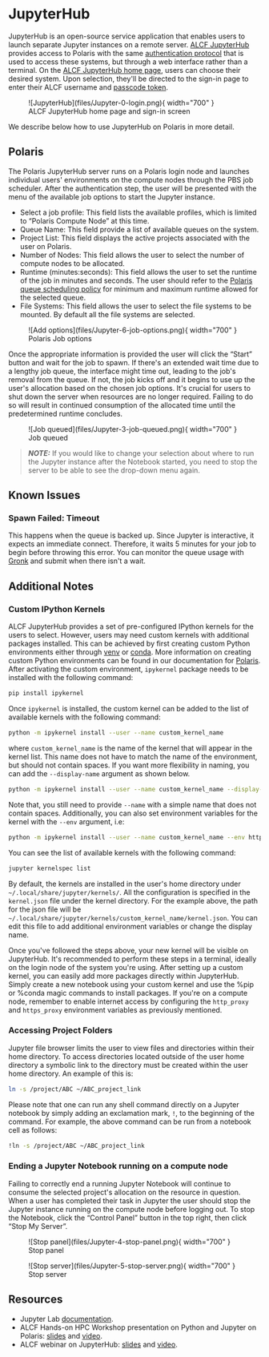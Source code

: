 # JupyterHub

JupyterHub is an open-source service application that enables users to launch
separate Jupyter instances on a remote server. [ALCF
JupyterHub](https://jupyter.alcf.anl.gov) provides access to Polaris with the same [authentication
protocol](../account-project-management/accounts-and-access/alcf-passcode-tokens.md)
that is used to access these systems, but through a web interface rather than a
terminal. On the [ALCF JupyterHub home page](https://jupyter.alcf.anl.gov),
users can choose their desired system. Upon selection, they'll be directed to
the sign-in page to enter their ALCF username and [passcode
token](../account-project-management/accounts-and-access/alcf-passcode-tokens.md).

<figure markdown>
  ![JupyterHub](files/Jupyter-0-login.png){ width="700" }
  <figcaption>ALCF JupyterHub home page and sign-in screen</figcaption>
</figure>

We describe below how to use JupyterHub on Polaris in more detail.

## Polaris

The Polaris JupyterHub server runs on a Polaris login node and launches individual 
users' environments on the compute nodes through the PBS job scheduler. 
After the authentication step, the user will be presented with the
menu of the available job options to start the Jupyter instance.

- Select a job profile:  This field lists the available profiles, which is
  limited to “Polaris Compute Node” at this time.
- Queue Name: This field provide a list of available queues on the system.
- Project List: This field displays the active projects associated with the user
  on Polaris.
- Number of Nodes: This field allows the user to select the number of compute
  nodes to be allocated.
- Runtime (minutes:seconds): This field allows the user to set the runtime of
  the job in minutes and seconds. The user should refer to the [Polaris queue
  scheduling policy](../polaris/running-jobs.md)
  for minimum and maximum runtime allowed for the selected queue.
- File Systems: This field allows the user to select the file systems to be
  mounted. By default all the file systems are selected.

<figure markdown>
  ![Add options](files/Jupyter-6-job-options.png){ width="700" }
  <figcaption>Polaris Job options</figcaption>
</figure>

Once the appropriate information is provided the user will click the “Start”
button and wait for the job to spawn. If there's an extended wait time due to a
lengthy job queue, the interface might time out, leading to the job's removal
from the queue. If not, the job kicks off and it begins to use up the user's
allocation based on the chosen job options. It's crucial for users to shut down
the server when resources are no longer required. Failing to do so will result
in continued consumption of the allocated time until the predetermined runtime
concludes.

<figure markdown>
  ![Job queued](files/Jupyter-3-job-queued.png){ width="700" }
  <figcaption>Job queued</figcaption>
</figure>

> **_NOTE:_** If you would like to change your selection about where to run the
> Jupyter instance after the Notebook started, you need to stop the server to be
> able to see the drop-down menu again.

## Known Issues

### Spawn Failed: Timeout

This happens when the queue is backed up. Since Jupyter is interactive, it expects an immediate connect. 
Therefore, it waits 5 minutes for your job to begin before throwing this error. 
You can monitor the queue usage with [Gronk](https://status.alcf.anl.gov/#/polaris) and submit when there isn't a wait. 


## Additional Notes
 
### Custom IPython Kernels

ALCF JupyterHub provides a set of pre-configured IPython kernels for the users
to select. However, users may need custom kernels with additional packages
installed. This can be achieved by first creating custom Python environments
either through [venv](https://docs.python.org/3/library/venv.html) or
[conda](https://conda.io/projects/conda/en/latest/user-guide/tasks/manage-environments.html).
More information on creating custom Python environments can be found in our
documentation for [Polaris](../polaris/data-science-workflows/python.md).
After activating the custom environment, `ipykernel` package needs to be
installed with the following command:
```bash
pip install ipykernel
```
Once `ipykernel` is installed, the custom kernel can be added to the list of
available kernels with the following command:
```bash
python -m ipykernel install --user --name custom_kernel_name 
```
where `custom_kernel_name` is the name of the kernel that will appear in the
kernel list. This name does not have to match the name of the environment, but
should not contain spaces. If you want more flexibility in naming, you can add
the `--display-name` argument as shown below.
```bash
python -m ipykernel install --user --name custom_kernel_name --display-name "Polaris Python 3.11 Tensorflow 2.4.1" 
```
Note that, you still need to provide `--name` with a simple name that does not
contain spaces. Additionally, you can also set environment variables for the
kernel with the `--env` argument, i.e:
```bash
python -m ipykernel install --user --name custom_kernel_name --env http_proxy http://proxy.alcf.anl.gov:3128 --env https_proxy http://proxy.alcf.anl.gov:3128
```
You can see the list of available kernels with the following command:
```bash
jupyter kernelspec list
```
By default, the kernels are installed in the user's home directory under
`~/.local/share/jupyter/kernels/`. All the configuration is specified in the
`kernel.json` file under the kernel directory. For the example above, the path
for the json file will be
`~/.local/share/jupyter/kernels/custom_kernel_name/kernel.json`. You can edit
this file to add additional environment variables or change the display name.

Once you've followed the steps above, your new kernel will be visible on
JupyterHub. It's recommended to perform these steps in a terminal, ideally on
the login node of the system you're using. After setting up a custom kernel, you
can easily add more packages directly within JupyterHub. Simply create a new
notebook using your custom kernel and use the %pip or %conda magic commands to
install packages. If you're on a compute node, remember to enable internet
access by configuring the `http_proxy` and `https_proxy` environment variables as
previously mentioned.

### Accessing Project Folders

Jupyter file browser limits the user to view files and directories within their
home directory. To access directories located outside of the user home directory
a symbolic link to the directory must be created within the user home directory.
An example of this is:

```bash
ln -s /project/ABC ~/ABC_project_link
```
Please note that one can run any shell command directly on a Jupyter notebook by
simply adding an exclamation mark, `!`, to the beginning of the command. For
example, the above command can be run from a notebook cell as follows:

```bash
!ln -s /project/ABC ~/ABC_project_link
```

### Ending a Jupyter Notebook running on a compute node
Failing to correctly end a running Jupyter Notebook will continue to consume the
selected project's allocation on the resource in question. When a user has
completed their task in Jupyter the user should stop the Jupyter instance
running on the compute node before logging out.  To stop the Notebook, click the
“Control Panel” button in the top right, then click “Stop My Server”.

<figure markdown>
  ![Stop panel](files/Jupyter-4-stop-panel.png){ width="700" }
  <figcaption>Stop panel</figcaption>
</figure>

<figure markdown>
  ![Stop server](files/Jupyter-5-stop-server.png){ width="700" }
  <figcaption>Stop server</figcaption>
</figure>


## Resources
* Jupyter Lab [documentation](https://jupyterlab.readthedocs.io/en/stable/).
* ALCF Hands-on HPC Workshop presentation on Python and Jupyter on Polaris: [slides](https://www.alcf.anl.gov/support-center/training-assets/python-jupyter-notebook-and-containers) and [video](https://youtu.be/fhCe5eO1RSM).
* ALCF webinar on JupyterHub: [slides](https://github.com/keceli/ezHPC/blob/main/webinar/jupyterhub_webinar.pdf) and [video](https://youtu.be/X9g9eQcYseI?feature=shared).
